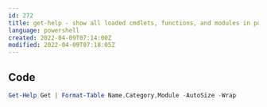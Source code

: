```yaml
---
id: 272
title: get-help - show all loaded cmdlets, functions, and modules in powershell
language: powershell
created: 2022-04-09T07:14:00Z
modified: 2022-04-09T07:18:05Z
---
```


## Code

```powershell
Get-Help Get | Format-Table Name,Category,Module -AutoSize -Wrap
```

<!-- end -->

